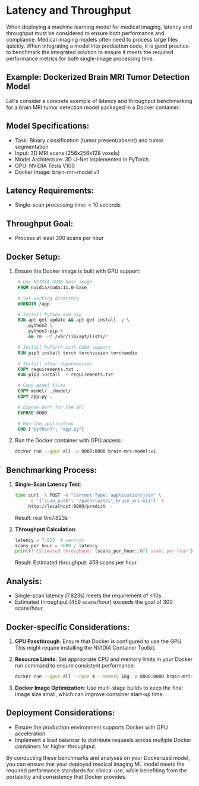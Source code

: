 # Latency and Throughput

When deploying a machine learning model for medical imaging, latency and throughput must be considered to ensure both performance and compliance. Medical imaging models often need to process large files quickly. When integrating a model into production code, it is good practice to benchmark the integrated solution to ensure it meets the required performance metrics for both single-image processing time.

## Example: Dockerized Brain MRI Tumor Detection Model

Let's consider a concrete example of latency and throughput benchmarking for a brain MRI tumor detection model packaged in a Docker container:

## Model Specifications:
- Task: Binary classification (tumor present/absent) and tumor segmentation
- Input: 3D MRI scans (256x256x128 voxels)
- Model Architecture: 3D U-Net implemented in PyTorch
- GPU: NVIDIA Tesla V100
- Docker Image: brain-mri-model:v1

## Latency Requirements:
- Single-scan processing time: < 10 seconds

## Throughput Goal:
- Process at least 300 scans per hour

## Docker Setup:
1. Ensure the Docker image is built with GPU support:
   ```Dockerfile
    # Use NVIDIA CUDA base image
    FROM nvidia/cuda:11.0-base

    # Set working directory
    WORKDIR /app

    # Install Python and pip
    RUN apt-get update && apt-get install -y \
        python3 \
        python3-pip \
        && rm -rf /var/lib/apt/lists/*

    # Install PyTorch with CUDA support
    RUN pip3 install torch torchvision torchaudio

    # Install other dependencies
    COPY requirements.txt .
    RUN pip3 install -r requirements.txt

    # Copy model files
    COPY model/ ./model/
    COPY app.py .

    # Expose port for the API
    EXPOSE 8080

    # Run the application
    CMD ["python3", "app.py"]
   ```

2. Run the Docker container with GPU access:
   ```bash
   docker run --gpus all -p 8080:8080 brain-mri-model:v1
   ```

## Benchmarking Process:

1. **Single-Scan Latency Test**:
   ```bash
   time curl -X POST -H "Content-Type: application/json" \
        -d '{"scan_path": "/path/to/test_brain_mri.nii"}' \
        http://localhost:8080/predict
   ```

   Result: real 0m7.823s

3. **Throughput Calculation**:
   ```python
   latency = 7.823  # seconds
   scans_per_hour = 3600 / latency
   print(f"Estimated throughput: {scans_per_hour:.0f} scans per hour")
   ```

   Result: Estimated throughput: 459 scans per hour

## Analysis:
- Single-scan latency (7.823s) meets the requirement of <10s.
- Estimated throughput (459 scans/hour) exceeds the goal of 300 scans/hour.

## Docker-specific Considerations:
1. **GPU Passthrough**: Ensure that Docker is configured to use the GPU. This might require installing the NVIDIA Container Toolkit.

2. **Resource Limits**: Set appropriate CPU and memory limits in your Docker run command to ensure consistent performance:
   ```bash
   docker run --gpus all --cpus 4 --memory 16g -p 8080:8080 brain-mri-model:v1
   ```
3. **Docker Image Optimization**: Use multi-stage builds to keep the final image size small, which can improve container start-up time.

## Deployment Considerations:
- Ensure the production environment supports Docker with GPU acceleration.
- Implement a load balancer to distribute requests across multiple Docker containers for higher throughput.

By conducting these benchmarks and analyses on your Dockerized model, you can ensure that your deployed medical imaging ML model meets the required performance standards for clinical use, while benefiting from the portability and consistency that Docker provides.
